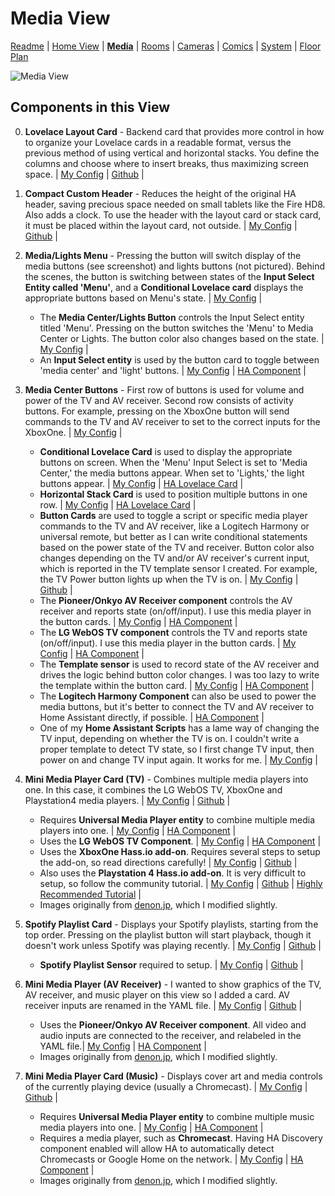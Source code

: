 # Media View

[Readme](README.md) |
[Home View](home.md) |  [**Media**](media.md) | [Rooms](rooms.md) | [Cameras](cameras.md) | [Comics](comics.md) | [System](system.md) | [Floor Plan](floorplan.md) 

![Media View](https://github.com/dnguyen800/home-assistant-configuration-example/blob/master/images/media.png?raw=true)


## Components in this View
0) **Lovelace Layout Card** - Backend card that provides more control in how to organize your Lovelace cards in a readable format, versus the previous method of using vertical and horizontal stacks. You define the columns and choose where to insert breaks, thus maximizing screen space. | [My Config](https://github.com/dnguyen800/home-assistant-configuration-example/blob/69a72819c70b0e225380bc8e54fc621b6551976f/configuration/ui-lovelace.yaml#L138-L144) | [Github](https://github.com/thomasloven/lovelace-layout-card) |

1) **Compact Custom Header** - Reduces the height of the original HA header, saving precious space needed on small tablets like the Fire HD8. Also adds a clock. To use the header with the layout card or stack card, it must be placed within the layout card, not outside. | [My Config](https://github.com/dnguyen800/home-assistant-configuration-example/blob/69a72819c70b0e225380bc8e54fc621b6551976f/configuration/ui-lovelace.yaml#L145-L148) | [Github](https://github.com/maykar/compact-custom-header/) |

2) **Media/Lights Menu** - Pressing the button will switch display of the media buttons (see screenshot) and lights buttons (not pictured). Behind the scenes, the button is switching between states of the **Input Select Entity called 'Menu'**, and a **Conditional Lovelace card** displays the appropriate buttons based on Menu's state. | [My Config](https://github.com/dnguyen800/home-assistant-configuration-example/blob/69a72819c70b0e225380bc8e54fc621b6551976f/configuration/ui-lovelace.yaml#L149-L329) |
    * The **Media Center/Lights Button** controls the Input Select entity titled 'Menu'. Pressing on the button switches the 'Menu' to Media Center or Lights. The button color also changes based on the state. | [My Config](https://github.com/dnguyen800/home-assistant-configuration-example/blob/69a72819c70b0e225380bc8e54fc621b6551976f/configuration/ui-lovelace.yaml#L149-L166) |
    * An **Input Select entity** is used by the button card to toggle between 'media center' and 'light' buttons. | [My Config](https://github.com/dnguyen800/home-assistant-configuration-example/blob/69a72819c70b0e225380bc8e54fc621b6551976f/configuration/configuration.yaml#L132-L136) | [HA Component](https://www.home-assistant.io/components/input_select/) |
3) **Media Center Buttons** - First row of buttons is used for volume and power of the TV and AV receiver. Second row consists of activity buttons. For example, pressing on the XboxOne button will send commands to the TV and AV receiver to set to the correct inputs for the XboxOne.  | [My Config](https://github.com/dnguyen800/home-assistant-configuration-example/blob/69a72819c70b0e225380bc8e54fc621b6551976f/configuration/ui-lovelace.yaml#L194-L329) |
    * **Conditional Lovelace Card** is used to display the appropriate buttons on screen. When the 'Menu' Input Select is set to 'Media Center,' the media buttons appear. When set to 'Lights,' the light buttons appear. | [My Config](https://github.com/dnguyen800/home-assistant-configuration-example/blob/69a72819c70b0e225380bc8e54fc621b6551976f/configuration/ui-lovelace.yaml#L168-L192) | [HA Lovelace Card](https://www.home-assistant.io/lovelace/conditional/) |
    * **Horizontal Stack Card** is used to position multiple buttons in one row. | [My Config](https://github.com/dnguyen800/home-assistant-configuration-example/blob/69a72819c70b0e225380bc8e54fc621b6551976f/configuration/ui-lovelace.yaml#L173-L192) | [HA Lovelace Card](https://www.home-assistant.io/lovelace/horizontal-stack/) | 
    * **Button Cards** are used to toggle a script or specific media player commands to the TV and AV receiver, like a Logitech Harmony or universal remote, but better as I can write conditional statements based on the power state of the TV and receiver. Button color also changes depending on the TV and/or AV receiver's current input, which is reported in the TV template sensor I created. For example, the TV Power button lights up when the TV is on. | [My Config](https://github.com/dnguyen800/home-assistant-configuration-example/blob/69a72819c70b0e225380bc8e54fc621b6551976f/configuration/ui-lovelace.yaml#L201-L245) | [Github](https://github.com/kuuji/button-card) | 
    * The **Pioneer/Onkyo AV Receiver component** controls the AV receiver and reports state (on/off/input). I use this media player in the button cards. | [My Config](https://github.com/dnguyen800/home-assistant-configuration-example/blob/69a72819c70b0e225380bc8e54fc621b6551976f/configuration/config/media_players.yaml#L25-L34) | [HA Component](https://www.home-assistant.io/components/media_player.pioneer/) |
     * The **LG WebOS TV component** controls the TV and reports state (on/off/input). I use this media player in the button cards. | [My Config](https://github.com/dnguyen800/home-assistant-configuration-example/blob/69a72819c70b0e225380bc8e54fc621b6551976f/configuration/config/media_players.yaml#L14-L19) | [HA Component](https://www.home-assistant.io/components/media_player.webostv/) |
    * The **Template sensor** is used to record state of the AV receiver and drives the logic behind button color changes. I was too lazy to write the template within the button card. | [My Config](https://github.com/dnguyen800/home-assistant-configuration-example/blob/69a72819c70b0e225380bc8e54fc621b6551976f/configuration/config/sensors.yaml#L35-L39) | [HA Component](https://www.home-assistant.io/components/sensor.template/) |
    * The **Logitech Harmony Component** can also be used to power the media buttons, but it's better to connect the TV and AV receiver to Home Assistant directly, if possible. | [HA Component](https://www.home-assistant.io/components/remote.harmony/) | 
    * One of my **Home Assistant Scripts** has a lame way of changing the TV input, depending on whether the TV is on. I couldn't write a proper template to detect TV state, so I first change TV input, then power on and change TV input again. It works for me. | [My Config](https://github.com/dnguyen800/home-assistant-configuration-example/blob/75e112542a5bb025903716e248da41cf1f652907/configuration/config/scripts.yaml#L18-L39) |

4) **Mini Media Player Card (TV)** - Combines multiple media players into one. In this case, it combines the LG WebOS TV, XboxOne and Playstation4 media players. | [My Config](https://github.com/dnguyen800/home-assistant-configuration-example/blob/69a72819c70b0e225380bc8e54fc621b6551976f/configuration/ui-lovelace.yaml#L348-L355) | [Github](https://github.com/kalkih/mini-media-player) |
    * Requires **Universal Media Player entity** to combine multiple media players into one. | [My Config](https://github.com/dnguyen800/home-assistant-configuration-example/blob/7a63a37ee0b22a8af947cab6a3688eba5ad6efe3/configuration/config/media_players.yaml#L46-L51) | [HA Component](https://www.home-assistant.io/components/media_player.universal/) | 
    * Uses the **LG WebOS TV Component**. | [My Config](https://github.com/dnguyen800/home-assistant-configuration-example/blob/7a63a37ee0b22a8af947cab6a3688eba5ad6efe3/configuration/config/media_players.yaml#L14-L19) | [HA Component](https://www.home-assistant.io/components/media_player.webostv/) | 
    * Uses the **XboxOne Hass.io add-on**. Requires several steps to setup the add-on, so read directions carefully! | [My Config](https://github.com/dnguyen800/home-assistant-configuration-example/blob/7a63a37ee0b22a8af947cab6a3688eba5ad6efe3/configuration/config/media_players.yaml#L36-L38) | [Github](https://github.com/hunterjm/hassio-addons/tree/master/xboxone) |
    * Also uses the **Playstation 4 Hass.io add-on**. It is very difficult to setup, so follow the community tutorial. | [My Config](https://github.com/dnguyen800/home-assistant-configuration-example/blob/7a63a37ee0b22a8af947cab6a3688eba5ad6efe3/configuration/config/media_players.yaml#L40-L44) | [Github](https://github.com/vkorn/hassio-addons/tree/master/ps4waker) | [Highly Recommended Tutorial](https://community.home-assistant.io/t/playstation-4-ps4-custom-component/16974/73) | 
    * Images originally from [denon.jp](https://www.denon.jp/jp/designseries/record.html), which I modified slightly.

5) **Spotify Playlist Card** - Displays your Spotify playlists, starting from the top order. Pressing on the playlist button will start playback, though it doesn't work unless Spotify was playing recently. | [My Config](https://github.com/dnguyen800/home-assistant-configuration-example/blob/69a72819c70b0e225380bc8e54fc621b6551976f/configuration/ui-lovelace.yaml#L337-L345) | [Github](https://github.com/dnguyen800/Spotify-Playlist-Card) |

    * **Spotify Playlist Sensor** required to setup. | [My Config](https://github.com/dnguyen800/home-assistant-configuration-example/blob/69a72819c70b0e225380bc8e54fc621b6551976f/configuration/config/sensors.yaml#L27-L30) | [Github](https://github.com/dnguyen800/Spotify-Playlist-Sensor) |

6) **Mini Media Player (AV Receiver)** - I wanted to show graphics of the TV, AV receiver, and music player on this view so I added a card. AV receiver inputs are renamed in the YAML file. | [My Config](https://github.com/dnguyen800/home-assistant-configuration-example/blob/69a72819c70b0e225380bc8e54fc621b6551976f/configuration/ui-lovelace.yaml#L356-L364) | [Github](https://github.com/kalkih/mini-media-player) |
    * Uses the **Pioneer/Onkyo AV Receiver component**. All video and audio inputs are connected to the receiver, and relabeled in the YAML file.| [My Config](https://github.com/dnguyen800/home-assistant-configuration-example/blob/69a72819c70b0e225380bc8e54fc621b6551976f/configuration/config/media_players.yaml#L25-L34) | [HA Component](https://www.home-assistant.io/components/media_player.pioneer/) |
    * Images originally from [denon.jp](https://www.denon.jp/jp/designseries/record.html), which I modified slightly.

7) **Mini Media Player Card (Music)** - Displays cover art and media controls of the currently playing device (usually a Chromecast). | [My Config](https://github.com/dnguyen800/home-assistant-configuration-example/blob/69a72819c70b0e225380bc8e54fc621b6551976f/configuration/ui-lovelace.yaml#L365-L373) | [Github](https://github.com/kalkih/mini-media-player) |
    * Requires **Universal Media Player entity** to combine multiple music media players into one. | [My Config](https://github.com/dnguyen800/home-assistant-configuration-example/blob/7a63a37ee0b22a8af947cab6a3688eba5ad6efe3/configuration/config/media_players.yaml#L54-L66) | [HA Component](https://www.home-assistant.io/components/media_player.universal/) | 
    * Requires a media player, such as **Chromecast**. Having HA Discovery component enabled will allow HA to automatically detect Chromecasts or Google Home on the network. | [My Config](https://github.com/dnguyen800/home-assistant-configuration-example/blob/7a63a37ee0b22a8af947cab6a3688eba5ad6efe3/configuration/configuration.yaml#L51-L52) | [HA Component](https://www.home-assistant.io/components/cast/) |
    * Images originally from [denon.jp](https://www.denon.jp/jp/designseries/record.html), which I modified slightly.